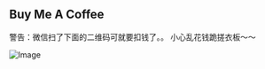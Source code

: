 ## Buy Me A Coffee

警告：微信扫了下面的二维码可就要扣钱了。。
小心乱花钱跪搓衣板～～

![Image](https://evilcult.github.io/moviecatcher/img/qr.jpg)
